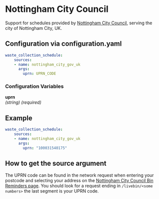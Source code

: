 # Nottingham City Council

Support for schedules provided by [Nottingham City
Council](https://www.nottinghamcity.gov.uk/binreminders), serving the
city of Nottingham City, UK.

## Configuration via configuration.yaml

```yaml
waste_collection_schedule:
    sources:
    - name: nottingham_city_gov_uk
      args:
        uprn: UPRN_CODE
```

### Configuration Variables

**uprn**  
*(string) (required)*

## Example

```yaml
waste_collection_schedule:
    sources:
    - name: nottingham_city_gov_uk
      args:
        uprn: "100031540175"
```

## How to get the source argument

The UPRN code can be found in the network request when entering your
postcode and selecting your address on the [Nottingham City Council
Bin Reminders
page](https://www.nottinghamcity.gov.uk/binreminders). You should look
for a request ending in `/livebin/<some numbers>` the last segment is your UPRN
code.

